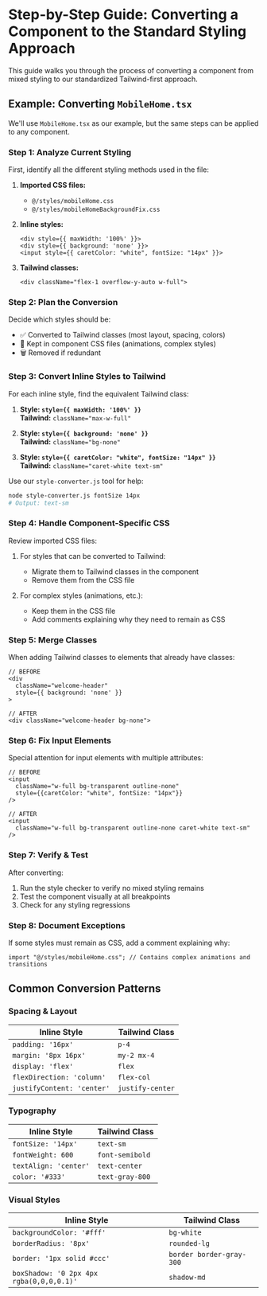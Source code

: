 # Step-by-Step Guide: Converting a Component to the Standard Styling Approach

This guide walks you through the process of converting a component from mixed styling to our standardized Tailwind-first approach.

## Example: Converting `MobileHome.tsx`

We'll use `MobileHome.tsx` as our example, but the same steps can be applied to any component.

### Step 1: Analyze Current Styling

First, identify all the different styling methods used in the file:

1. **Imported CSS files:**
   - `@/styles/mobileHome.css`
   - `@/styles/mobileHomeBackgroundFix.css`

2. **Inline styles:**
   ```tsx
   <div style={{ maxWidth: '100%' }}>
   <div style={{ background: 'none' }}>
   <input style={{ caretColor: "white", fontSize: "14px" }}>
   ```

3. **Tailwind classes:**
   ```tsx
   <div className="flex-1 overflow-y-auto w-full">
   ```

### Step 2: Plan the Conversion

Decide which styles should be:

- ✅ Converted to Tailwind classes (most layout, spacing, colors)
- 🔄 Kept in component CSS files (animations, complex styles)
- 🗑️ Removed if redundant

### Step 3: Convert Inline Styles to Tailwind

For each inline style, find the equivalent Tailwind class:

1. **Style: `style={{ maxWidth: '100%' }}`**  
   **Tailwind:** `className="max-w-full"`

2. **Style: `style={{ background: 'none' }}`**  
   **Tailwind:** `className="bg-none"`

3. **Style: `style={{ caretColor: "white", fontSize: "14px" }}`**  
   **Tailwind:** `className="caret-white text-sm"`

Use our `style-converter.js` tool for help:
```bash
node style-converter.js fontSize 14px
# Output: text-sm
```

### Step 4: Handle Component-Specific CSS

Review imported CSS files:

1. For styles that can be converted to Tailwind:
   - Migrate them to Tailwind classes in the component
   - Remove them from the CSS file

2. For complex styles (animations, etc.):
   - Keep them in the CSS file
   - Add comments explaining why they need to remain as CSS

### Step 5: Merge Classes

When adding Tailwind classes to elements that already have classes:

```tsx
// BEFORE
<div 
  className="welcome-header" 
  style={{ background: 'none' }}
>

// AFTER
<div className="welcome-header bg-none">
```

### Step 6: Fix Input Elements

Special attention for input elements with multiple attributes:

```tsx
// BEFORE
<input 
  className="w-full bg-transparent outline-none"
  style={{caretColor: "white", fontSize: "14px"}}
/>

// AFTER
<input 
  className="w-full bg-transparent outline-none caret-white text-sm"
/>
```

### Step 7: Verify & Test

After converting:
1. Run the style checker to verify no mixed styling remains
2. Test the component visually at all breakpoints
3. Check for any styling regressions

### Step 8: Document Exceptions

If some styles must remain as CSS, add a comment explaining why:

```tsx
import "@/styles/mobileHome.css"; // Contains complex animations and transitions
```

## Common Conversion Patterns

### Spacing & Layout

| Inline Style | Tailwind Class |
|-------------|---------------|
| `padding: '16px'` | `p-4` |
| `margin: '8px 16px'` | `my-2 mx-4` |
| `display: 'flex'` | `flex` |
| `flexDirection: 'column'` | `flex-col` |
| `justifyContent: 'center'` | `justify-center` |

### Typography

| Inline Style | Tailwind Class |
|-------------|---------------|
| `fontSize: '14px'` | `text-sm` |
| `fontWeight: 600` | `font-semibold` |
| `textAlign: 'center'` | `text-center` |
| `color: '#333'` | `text-gray-800` |

### Visual Styles

| Inline Style | Tailwind Class |
|-------------|---------------|
| `backgroundColor: '#fff'` | `bg-white` |
| `borderRadius: '8px'` | `rounded-lg` |
| `border: '1px solid #ccc'` | `border border-gray-300` |
| `boxShadow: '0 2px 4px rgba(0,0,0,0.1)'` | `shadow-md` |
